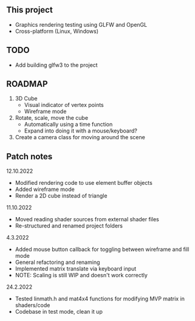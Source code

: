 This project
------------
- Graphics rendering testing using GLFW and OpenGL
- Cross-platform (Linux, Windows)

TODO
-------------
- Add building glfw3 to the project

ROADMAP
-------
1. 3D Cube
    - Visual indicator of vertex points
    - Wireframe mode
2. Rotate, scale, move the cube
    - Automatically using a time function
    - Expand into doing it with a mouse/keyboard?
3. Create a camera class for moving around the scene


Patch notes
-----------
12.10.2022

- Modified rendering code to use element buffer objects
- Added wireframe mode
- Render a 2D cube instead of triangle

11.10.2022

- Moved reading shader sources from external shader files
- Re-structured and renamed project folders

4.3.2022

- Added mouse button callback for toggling between wireframe and fill mode
- General refactoring and renaming
- Implemented matrix translate via keyboard input
- NOTE: Scaling is still WIP and doesn't work correctly 

24.2.2022

- Tested linmath.h and mat4x4 functions for modifying MVP matrix in shaders/code
- Codebase in test mode, clean it up